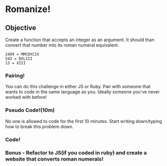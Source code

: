 # Romanize!

## Objective
Create a function that accepts an integer as an argument. It should than convert that number into its roman numeral equivalent.

```
2499 = MMCDXCIX
543 = DXLIII
13 = XIII
```

### Pairing!
You can do this challenge in either JS or Ruby. Pair with someone that wants to code in the same language as you. Ideally someone you've never worked with before!

### Pseudo Code!(10m)
No one is allowed to code for the first 10 minutes. Start writing down/typing how to break this problem down.

### Code!

### Bonus - Refactor to JS(if you coded in ruby) and create a website that converts roman numerals!
